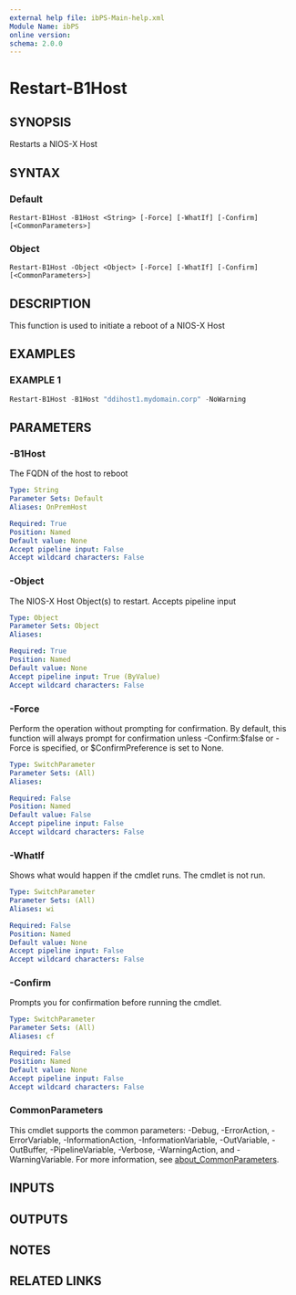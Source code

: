 ```yaml
---
external help file: ibPS-Main-help.xml
Module Name: ibPS
online version:
schema: 2.0.0
---
```


# Restart-B1Host

## SYNOPSIS
Restarts a NIOS-X Host

## SYNTAX

### Default
```
Restart-B1Host -B1Host <String> [-Force] [-WhatIf] [-Confirm] [<CommonParameters>]
```

### Object
```
Restart-B1Host -Object <Object> [-Force] [-WhatIf] [-Confirm] [<CommonParameters>]
```

## DESCRIPTION
This function is used to initiate a reboot of a NIOS-X Host

## EXAMPLES

### EXAMPLE 1
```powershell
Restart-B1Host -B1Host "ddihost1.mydomain.corp" -NoWarning
```

## PARAMETERS

### -B1Host
The FQDN of the host to reboot

```yaml
Type: String
Parameter Sets: Default
Aliases: OnPremHost

Required: True
Position: Named
Default value: None
Accept pipeline input: False
Accept wildcard characters: False
```

### -Object
The NIOS-X Host Object(s) to restart.
Accepts pipeline input

```yaml
Type: Object
Parameter Sets: Object
Aliases:

Required: True
Position: Named
Default value: None
Accept pipeline input: True (ByValue)
Accept wildcard characters: False
```

### -Force
Perform the operation without prompting for confirmation.
By default, this function will always prompt for confirmation unless -Confirm:$false or -Force is specified, or $ConfirmPreference is set to None.

```yaml
Type: SwitchParameter
Parameter Sets: (All)
Aliases:

Required: False
Position: Named
Default value: False
Accept pipeline input: False
Accept wildcard characters: False
```

### -WhatIf
Shows what would happen if the cmdlet runs.
The cmdlet is not run.

```yaml
Type: SwitchParameter
Parameter Sets: (All)
Aliases: wi

Required: False
Position: Named
Default value: None
Accept pipeline input: False
Accept wildcard characters: False
```

### -Confirm
Prompts you for confirmation before running the cmdlet.

```yaml
Type: SwitchParameter
Parameter Sets: (All)
Aliases: cf

Required: False
Position: Named
Default value: None
Accept pipeline input: False
Accept wildcard characters: False
```

### CommonParameters
This cmdlet supports the common parameters: -Debug, -ErrorAction, -ErrorVariable, -InformationAction, -InformationVariable, -OutVariable, -OutBuffer, -PipelineVariable, -Verbose, -WarningAction, and -WarningVariable. For more information, see [about_CommonParameters](http://go.microsoft.com/fwlink/?LinkID=113216).

## INPUTS

## OUTPUTS

## NOTES

## RELATED LINKS
